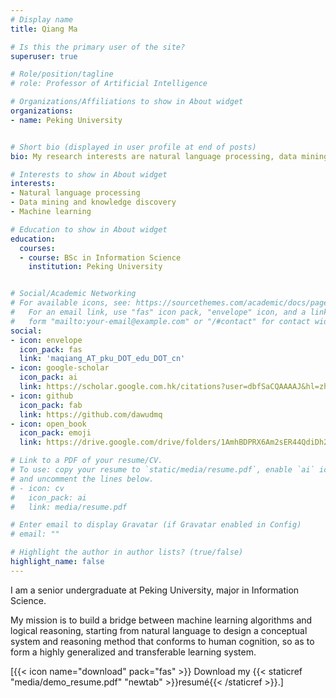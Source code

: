 ```yaml
---
# Display name
title: Qiang Ma

# Is this the primary user of the site?
superuser: true

# Role/position/tagline
# role: Professor of Artificial Intelligence

# Organizations/Affiliations to show in About widget
organizations:
- name: Peking University


# Short bio (displayed in user profile at end of posts)
bio: My research interests are natural language processing, data mining and knowledge discovery, machine learning.

# Interests to show in About widget
interests:
- Natural language processing
- Data mining and knowledge discovery
- Machine learning

# Education to show in About widget
education:
  courses:
  - course: BSc in Information Science
    institution: Peking University


# Social/Academic Networking
# For available icons, see: https://sourcethemes.com/academic/docs/page-builder/#icons
#   For an email link, use "fas" icon pack, "envelope" icon, and a link in the
#   form "mailto:your-email@example.com" or "/#contact" for contact widget.
social:
- icon: envelope
  icon_pack: fas
  link: 'maqiang_AT_pku_DOT_edu_DOT_cn'
- icon: google-scholar
  icon_pack: ai
  link: https://scholar.google.com.hk/citations?user=dbfSaCQAAAAJ&hl=zh-CN
- icon: github
  icon_pack: fab
  link: https://github.com/dawudmq
- icon: open_book
  icon_pack: emoji
  link: https://drive.google.com/drive/folders/1AmhBDPRX6Am2sER44QdiDh2ZY1WSauJB?usp=sharing

# Link to a PDF of your resume/CV.
# To use: copy your resume to `static/media/resume.pdf`, enable `ai` icons in `params.toml`, 
# and uncomment the lines below.
# - icon: cv
#   icon_pack: ai
#   link: media/resume.pdf

# Enter email to display Gravatar (if Gravatar enabled in Config)
# email: ""

# Highlight the author in author lists? (true/false)
highlight_name: false
---
```

I am a senior undergraduate at Peking University, major in Information Science.

My mission is to build a bridge between machine learning algorithms and logical reasoning, starting from natural language to design a conceptual system and reasoning method that conforms to human cognition, so as to form a highly generalized and transferable learning system.

[{{< icon name="download" pack="fas" >}} Download my {{< staticref "media/demo_resume.pdf" "newtab" >}}resumé{{< /staticref >}}.]
